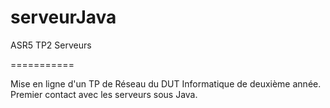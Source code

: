 serveurJava
===========

ASR5 TP2 Serveurs

===========

Mise en ligne d'un TP de Réseau du DUT Informatique de deuxième année.
Premier contact avec les serveurs sous Java.
